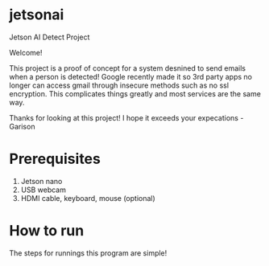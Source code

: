 # jetsonai
Jetson AI Detect Project

Welcome!

This project is a proof of concept for a system desnined to send emails when a person is detected! 
Google recently made it so 3rd party apps no longer can access gmail through insecure methods such as no ssl encryption. This complicates things greatly and most services are the same way.

Thanks for looking at this project! I hope it exceeds your expecations
-Garison

# Prerequisites

1. Jetson nano
2. USB webcam
3. HDMI cable, keyboard, mouse (optional)

# How to run

The steps for runnings this program are simple!
